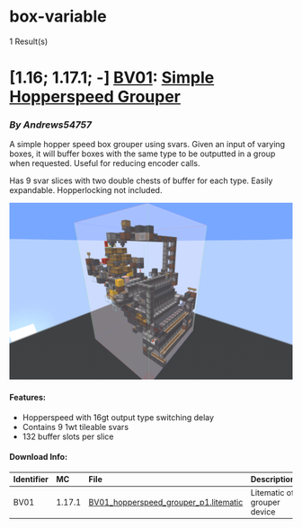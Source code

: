 # box-variable
1 Result(s)

# [1.16; 1.17.1; -] [BV01](BV01%20Simple%20Hopperspeed%20Grouper): [Simple Hopperspeed Grouper](BV01%20Simple%20Hopperspeed%20Grouper/BV01_Simple_Hopperspeed_Grouper.pdf)
### *By Andrews54757*

A simple hopper speed box grouper using svars. Given an input of varying boxes, it will buffer boxes with the same type to be outputted in a group when requested. Useful for reducing encoder calls. 

Has 9 svar slices with two double chests of buffer for each type. Easily expandable. Hopperlocking not included.

<img src="BV01%20Simple%20Hopperspeed%20Grouper/grouper.png?raw=1">

#### Features:
- Hopperspeed with 16gt output type switching delay
- Contains 9 1wt tileable svars
- 132 buffer slots per slice

#### Download Info:
|Identifier   | MC       | File                                                                                                                         | Description                  |
|------------ |:-------- |:---------------------------------------------------------------------------------------------------------------------------- |:-----------------------------|
|BV01         | 1.17.1   | [BV01_hopperspeed_grouper_p1.litematic](BV01%20Simple%20Hopperspeed%20Grouper/BV01_hopperspeed_grouper_p1.litematic?raw=1)   | Litematic of grouper device  |

